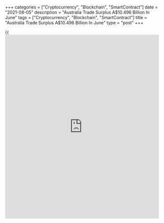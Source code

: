 +++
categories = ["Cryptocurrency", "Blockchain", "SmartContract"]
date = "2021-08-05"
description = "Australia Trade Surplus A$10.496 Billion In June"
tags = ["Cryptocurrency", "Blockchain", "SmartContract"]
title = "Australia Trade Surplus A$10.496 Billion In June"
type = "post"
+++

{{<iframe id="large-banner" src="https://www.bounty.group/#slide=15.0" width="100%" height="600" scrolling="no" style="border: 0px solid rgb(216, 221, 230); border-radius: 3px;">}}

Australia posted a merchandise trade surplus of A$10.496 billion in
June, the Australian Bureau of Statistics said on Thursday.

That exceeded expectations for a surplus of A$10.45 billion following
the downwardly revised A$9.269 billion surplus in the previous month
(originally A$9.681 billion).

Exports were up A$1.489 billion or 4.0 percent on month to A$43.337
billion following the 6.0 percent increase in May.

Imports climbed A$261 million or 1.0 percent on month to A$32.840
billion following the 3.0 percent gain a month earlier.

For comments and feedback [contact](https://www.playgroundfx.com/contact/): editorial@rtt[news](https://www.letsplayfx.com/blog/forex-news-website/).com

[Economic News][1]

 **What parts of the world are seeing the best (and worst) economic
performances lately? Click[here][2] to check out our [Econ Scorecard][2]
and find out! See up-to-the-moment [ranking](https://www.playgroundfx.com/blog/crypto-exchange-ranking/)s for the best and worst
performers in [GDP][3], [unemployment rate][4], [inflation][5] and much
more.**

   1. www.rtt[news](https://www.letsplayfx.com/blog/forex-news-website/).com/Content/EconomicNews.aspx
   2. www.rtt[news](https://www.letsplayfx.com/blog/forex-news-website/).com/economic-scorecard/world-rank/retail-sales/highest-performance.aspx
   3. www.rtt[news](https://www.letsplayfx.com/blog/forex-news-website/).com/economic-scorecard/world-rank/GDP/highest-performance.aspx
   4. www.rtt[news](https://www.letsplayfx.com/blog/forex-news-website/).com/economic-scorecard/world-rank/unemployment-rate/lowest-performance.aspx
   5. www.rtt[news](https://www.letsplayfx.com/blog/forex-news-website/).com/economic-scorecard/world-rank/CPI/highest-performance.aspx
